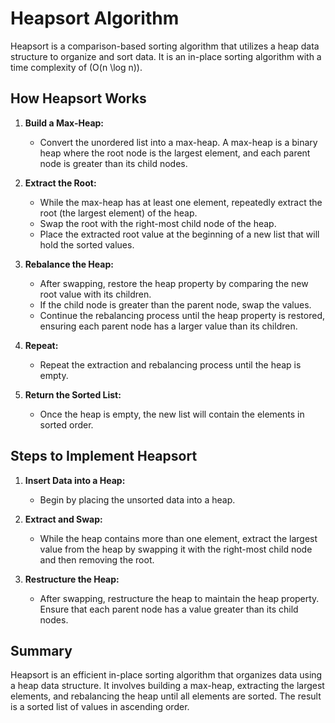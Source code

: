 # Heapsort Algorithm

Heapsort is a comparison-based sorting algorithm that utilizes a heap data structure to organize and sort data. It is an in-place sorting algorithm with a time complexity of \(O(n \log n)\).

## How Heapsort Works

1. **Build a Max-Heap:**
   - Convert the unordered list into a max-heap. A max-heap is a binary heap where the root node is the largest element, and each parent node is greater than its child nodes.

2. **Extract the Root:**
   - While the max-heap has at least one element, repeatedly extract the root (the largest element) of the heap.
   - Swap the root with the right-most child node of the heap.
   - Place the extracted root value at the beginning of a new list that will hold the sorted values.

3. **Rebalance the Heap:**
   - After swapping, restore the heap property by comparing the new root value with its children.
   - If the child node is greater than the parent node, swap the values.
   - Continue the rebalancing process until the heap property is restored, ensuring each parent node has a larger value than its children.

4. **Repeat:**
   - Repeat the extraction and rebalancing process until the heap is empty.

5. **Return the Sorted List:**
   - Once the heap is empty, the new list will contain the elements in sorted order.

## Steps to Implement Heapsort

1. **Insert Data into a Heap:**
   - Begin by placing the unsorted data into a heap.

2. **Extract and Swap:**
   - While the heap contains more than one element, extract the largest value from the heap by swapping it with the right-most child node and then removing the root.

3. **Restructure the Heap:**
   - After swapping, restructure the heap to maintain the heap property. Ensure that each parent node has a value greater than its child nodes.

## Summary

Heapsort is an efficient in-place sorting algorithm that organizes data using a heap data structure. It involves building a max-heap, extracting the largest elements, and rebalancing the heap until all elements are sorted. The result is a sorted list of values in ascending order.
